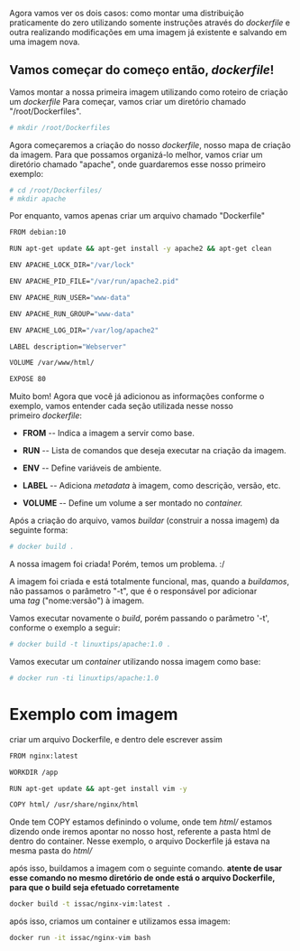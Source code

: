 Agora vamos ver os dois casos: como montar uma distribuição praticamente do zero utilizando somente instruções através do _dockerfile_ e outra realizando modificações em uma imagem já existente e salvando em uma imagem nova.

## Vamos começar do começo então, *dockerfile*!
Vamos montar a nossa primeira imagem utilizando como roteiro de criação um _dockerfile_
Para começar, vamos criar um diretório chamado "/root/Dockerfiles".

```bash
# mkdir /root/Dockerfiles
```

Agora começaremos a criação do nosso _dockerfile_, nosso mapa de criação da imagem. Para que possamos organizá-lo melhor, vamos criar um diretório chamado "apache", onde guardaremos esse nosso primeiro exemplo:

```bash
# cd /root/Dockerfiles/
# mkdir apache
```

Por enquanto, vamos apenas criar um arquivo chamado "Dockerfile"

```bash
FROM debian:10

RUN apt-get update && apt-get install -y apache2 && apt-get clean

ENV APACHE_LOCK_DIR="/var/lock"

ENV APACHE_PID_FILE="/var/run/apache2.pid"

ENV APACHE_RUN_USER="www-data"

ENV APACHE_RUN_GROUP="www-data"

ENV APACHE_LOG_DIR="/var/log/apache2"

LABEL description="Webserver"

VOLUME /var/www/html/

EXPOSE 80
```

Muito bom! Agora que você já adicionou as informações conforme o exemplo, vamos entender cada seção utilizada nesse nosso primeiro _dockerfile_:

-   **FROM** -- Indica a imagem a servir como base.
    
-   **RUN** -- Lista de comandos que deseja executar na criação da imagem.
    
-   **ENV** -- Define variáveis de ambiente.
    
-   **LABEL** -- Adiciona _metadata_ à imagem, como descrição, versão, etc.
    
-   **VOLUME** -- Define um volume a ser montado no _container._
    

Após a criação do arquivo, vamos _buildar_ (construir a nossa imagem) da seguinte forma:

```bash
# docker build .
```

A nossa imagem foi criada! Porém, temos um problema. :/

A imagem foi criada e está totalmente funcional, mas, quando a _buildamos_, não passamos o parâmetro "-t", que é o responsável por adicionar uma _tag_ ("nome:versão") à imagem.

Vamos executar novamente o _build_, porém passando o parâmetro '-t', conforme o exemplo a seguir:

```bash
# docker build -t linuxtips/apache:1.0 .
```

Vamos executar um _container_ utilizando nossa imagem como base:

```bash
# docker run -ti linuxtips/apache:1.0
```

# Exemplo com imagem
criar um arquivo Dockerfile, e dentro dele escrever assim
```bash
FROM nginx:latest

WORKDIR /app

RUN apt-get update && apt-get install vim -y

COPY html/ /usr/share/nginx/html
```

Onde tem COPY estamos definindo o volume, onde tem _html/_ estamos dizendo onde iremos apontar no nosso host, referente a pasta html de dentro do container. Nesse exemplo, o arquivo Dockerfile já estava na mesma pasta do _html/_

após isso, buildamos a imagem com o seguinte comando. **atente de usar esse comando no mesmo diretório de onde está o arquivo Dockerfile, para que o build seja efetuado corretamente**

```bash
docker build -t issac/nginx-vim:latest .
```
após isso, criamos um container e utilizamos essa imagem:
```bash
docker run -it issac/nginx-vim bash
```